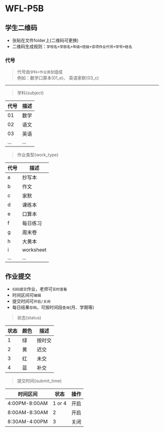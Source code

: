 # WFL-P5B

## 学生二维码

* 张贴在文件folder上(二维码可更换)
* 二维码生成规则：`学校名+学部名+年级+班级+该项作业代号+学号+姓名`

### 代号

> 代号由`学科+作业类型`组成\
> 例如：数学口算本(01_e)、 英语家默(03_c)

---

> 学科(subject)

| 代号 | 描述 |
| ---- | ---- |
| 01   | 数学 |
| 02   | 语文 |
| 03   | 英语 |
| ...  | ...  |

> 作业类型(work_type)

| 代号 | 描述      |
| ---- | --------- |
| a    | 抄写本    |
| b    | 作文      |
| c    | 家默      |
| d    | 课练本    |
| e    | 口算本    |
| f    | 每日练习  |
| g    | 周末卷    |
| h    | 大黄本    |
| i    | worksheet |
| ...  | ...       |

## 作业提交

* `扫码提交`作业，老师可`实时查看`
* 时间区间可`编辑`
* 提交时间可`开启/关闭`
* 每日结果`存档`，可按时间段`查询`(月、学期等)

> 状态(status)

| 状态 | 颜色 | 描述   |
| ---- | ---- | ------ |
| 1    | 绿   | 按时交 |
| 2    | 黄   | 迟交   |
| 3    | 红   | 未交   |
| 4    | 蓝   | 补交   |

> 提交时间(submit_time)

| 时间区间      | 状态   | 操作 |
| ------------- | ------ | ---- |
| 4:00PM-8:00AM | 1 or 4 | 开启 |
| 8:00AM-8:30AM | 2      | 开启 |
| 8:30AM-4:00PM | 3      | 关闭 |
